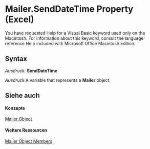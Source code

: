 
# Mailer.SendDateTime Property (Excel)

You have requested Help for a Visual Basic keyword used only on the Macintosh. For information about this keyword, consult the language reference Help included with Microsoft Office Macintosh Edition.


## Syntax

 _Ausdruck_. **SendDateTime**

 _Ausdruck_ A variable that represents a **Mailer** object.


## Siehe auch


#### Konzepte


[Mailer Object](bd6b8c82-3d2e-e029-58b3-525049b1e03c.md)
#### Weitere Ressourcen


[Mailer Object Members](http://msdn.microsoft.com/library/0d119db4-b6b3-4d66-8a4b-fe852b160740%28Office.15%29.aspx)